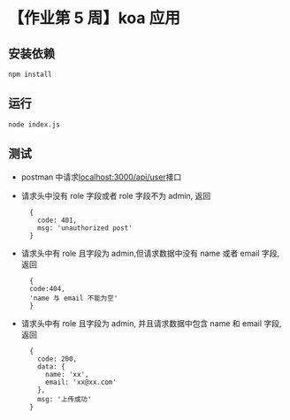 # 【作业第 5 周】koa 应用

## 安装依赖

`npm install`

## 运行

`node index.js`

## 测试

- postman 中请求[localhost:3000/api/user](http://www.localhost:3000/api/user)接口

- 请求头中没有 role 字段或者 role 字段不为 admin, 返回

  ```
    {
      code: 401,
      msg: 'unauthorized post'
    }
  ```

- 请求头中有 role 且字段为 admin,但请求数据中没有 name 或者 email 字段, 返回

  ```
    {
    code:404,
    'name 与 email 不能为空'
    }
  ```

- 请求头中有 role 且字段为 admin, 并且请求数据中包含 name 和 email 字段, 返回

  ```
    {
      code: 200,
      data: {
        name: 'xx',
        email: 'xx@xx.com'
      },
      msg: '上传成功'
    }
  ```
